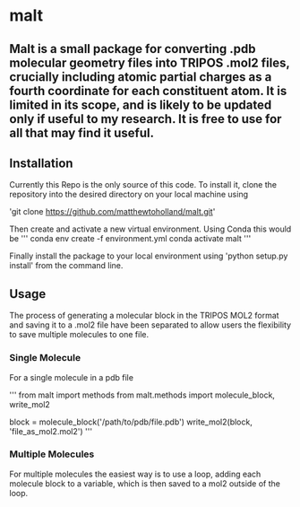 # malt
Malt is a small package for converting .pdb molecular geometry files into TRIPOS .mol2 files, crucially including atomic partial charges as a fourth coordinate for each constituent atom. It is limited in its scope, and is likely to be updated  only if useful to my research. It is free to use for all that may find it useful.
---
## Installation
Currently this Repo is the only source of this code. To install it, clone the repository into the desired directory on your local machine using 

'git clone https://github.com/matthewtoholland/malt.git'

Then create and activate a new virtual environment. Using Conda this would be
'''
conda env create -f environment.yml
conda activate malt
'''

Finally install the package to your local environment using
'python setup.py install'
from the command line. 

## Usage

The process of generating a molecular block in the TRIPOS MOL2 format and saving it to a .mol2 file have been separated to allow users the flexibility to save multiple molecules to one file.

### Single Molecule

For a single molecule in a pdb file

'''
from malt import methods
from malt.methods import molecule_block, write_mol2

block = molecule_block('/path/to/pdb/file.pdb')
write_mol2(block, 'file_as_mol2.mol2')
'''

### Multiple Molecules

For multiple molecules the easiest way is to use a loop, adding each molecule block to a variable, which is then saved to a mol2 outside of the loop.